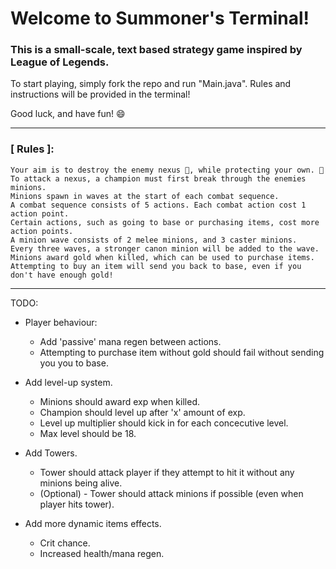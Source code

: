 <!-- @format -->

# Welcome to Summoner's Terminal!

### This is a small-scale, text based strategy game inspired by League of Legends.

To start playing, simply fork the repo and run "Main.java".
Rules and instructions will be provided in the terminal!

Good luck, and have fun! 😄

---

### [ Rules ]:

    Your aim is to destroy the enemy nexus 🔻, while protecting your own. 💎
    To attack a nexus, a champion must first break through the enemies minions.
    Minions spawn in waves at the start of each combat sequence.
    A combat sequence consists of 5 actions. Each combat action cost 1 action point.
    Certain actions, such as going to base or purchasing items, cost more action points.
    A minion wave consists of 2 melee minions, and 3 caster minions.
    Every three waves, a stronger canon minion will be added to the wave.
    Minions award gold when killed, which can be used to purchase items.
    Attempting to buy an item will send you back to base, even if you don't have enough gold!

---

TODO:

- Player behaviour:

  - Add 'passive' mana regen between actions.
  - Attempting to purchase item without gold should fail without sending you you to base.

- Add level-up system.

  - Minions should award exp when killed.
  - Champion should level up after 'x' amount of exp.
  - Level up multiplier should kick in for each concecutive level.
  - Max level should be 18.

- Add Towers.

  - Tower should attack player if they attempt to hit it without any minions being alive.
  - (Optional) - Tower should attack minions if possible (even when player hits tower).

- Add more dynamic items effects.

  - Crit chance.
  - Increased health/mana regen.
